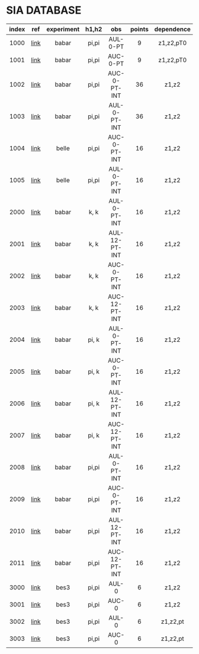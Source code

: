 # SIA DATABASE

| index | ref          | experiment | h1,h2 | obs              | points | dependence |
| :--:  | :--:         | :--:       | :--:  | :--:             | :--:   | :--:       |
| 1000  | [link][1000] | babar      | pi,pi | AUL-0-PT         | 9      | z1,z2,pT0  |
| 1001  | [link][1000] | babar      | pi,pi | AUC-0-PT         | 9      | z1,z2,pT0  |
| 1002  | [link][1000] | babar      | pi,pi | AUC-0-PT-INT     | 36     | z1,z2      |
| 1003  | [link][1000] | babar      | pi,pi | AUL-0-PT-INT     | 36     | z1,z2      |
| 1004  | [link][1004] | belle      | pi,pi | AUC-0-PT-INT     | 16     | z1,z2      |
| 1005  | [link][1004] | belle      | pi,pi | AUL-0-PT-INT     | 16     | z1,z2      |
| 2000  | [link][2000] | babar      |  k, k | AUL-0-PT-INT           | 16     | z1,z2      |
| 2001  | [link][2000] | babar      |  k, k | AUL-12-PT-INT           | 16     | z1,z2      |
| 2002  | [link][2000] | babar      |  k, k | AUC-0-PT-INT           | 16     | z1,z2      |
| 2003  | [link][2000] | babar      |  k, k | AUC-12-PT-INT           | 16     | z1,z2      |
| 2004  | [link][2000] | babar      | pi, k | AUL-0-PT-INT            | 16     | z1,z2      |
| 2005  | [link][2000] | babar      | pi, k | AUC-0-PT-INT           | 16     | z1,z2      |
| 2006  | [link][2000] | babar      | pi, k | AUL-12-PT-INT           | 16     | z1,z2      |
| 2007  | [link][2000] | babar      | pi, k | AUC-12-PT-INT           | 16     | z1,z2      |
| 2008  | [link][2000] | babar      | pi,pi | AUL-0-PT-INT           | 16     | z1,z2      |
| 2009  | [link][2000] | babar      | pi,pi | AUC-0-PT-INT           | 16     | z1,z2      |
| 2010  | [link][2000] | babar      | pi,pi | AUL-12-PT-INT            | 16     | z1,z2      |
| 2011  | [link][2000] | babar      | pi,pi | AUC-12-PT-INT           | 16     | z1,z2      |
| 3000  | [link][3000] | bes3       | pi,pi | AUL-0            | 6      | z1,z2      |
| 3001  | [link][3000] | bes3       | pi,pi | AUC-0            | 6      | z1,z2      |
| 3002  | [link][3000] | bes3       | pi,pi | AUL-0            | 6      | z1,z2,pt   |
| 3003  | [link][3000] | bes3       | pi,pi | AUC-0            | 6      | z1,z2,pt   |


[1000]: https://inspirehep.net/record/1254862 
[1004]: https://inspirehep.net/record/786236?ln=en
[2000]: http://inspirehep.net/record/1377201?ln=en
[3000]: http://inspirehep.net/record/1384778


